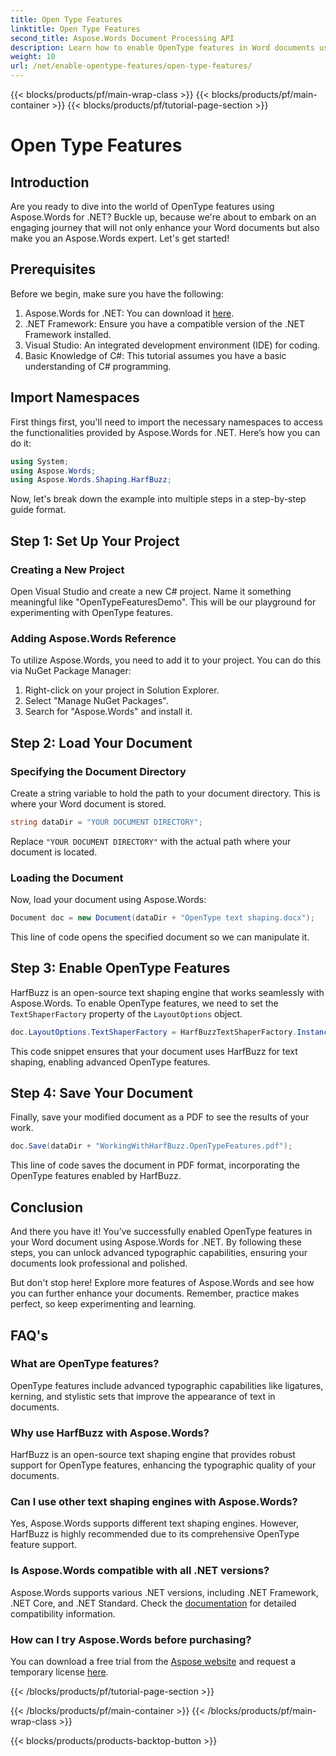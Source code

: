 ```yaml
---
title: Open Type Features
linktitle: Open Type Features
second_title: Aspose.Words Document Processing API
description: Learn how to enable OpenType features in Word documents using Aspose.Words for .NET with this detailed, step-by-step guide.
weight: 10
url: /net/enable-opentype-features/open-type-features/
---
```


{{< blocks/products/pf/main-wrap-class >}}
{{< blocks/products/pf/main-container >}}
{{< blocks/products/pf/tutorial-page-section >}}

# Open Type Features

## Introduction

Are you ready to dive into the world of OpenType features using Aspose.Words for .NET? Buckle up, because we're about to embark on an engaging journey that will not only enhance your Word documents but also make you an Aspose.Words expert. Let's get started!

## Prerequisites

Before we begin, make sure you have the following:

1. Aspose.Words for .NET: You can download it [here](https://releases.aspose.com/words/net/).
2. .NET Framework: Ensure you have a compatible version of the .NET Framework installed.
3. Visual Studio: An integrated development environment (IDE) for coding.
4. Basic Knowledge of C#: This tutorial assumes you have a basic understanding of C# programming.

## Import Namespaces

First things first, you'll need to import the necessary namespaces to access the functionalities provided by Aspose.Words for .NET. Here’s how you can do it:

```csharp
using System;
using Aspose.Words;
using Aspose.Words.Shaping.HarfBuzz;
```

Now, let's break down the example into multiple steps in a step-by-step guide format.

## Step 1: Set Up Your Project

### Creating a New Project

Open Visual Studio and create a new C# project. Name it something meaningful like "OpenTypeFeaturesDemo". This will be our playground for experimenting with OpenType features.

### Adding Aspose.Words Reference

To utilize Aspose.Words, you need to add it to your project. You can do this via NuGet Package Manager:

1. Right-click on your project in Solution Explorer.
2. Select "Manage NuGet Packages".
3. Search for "Aspose.Words" and install it.

## Step 2: Load Your Document

### Specifying the Document Directory

Create a string variable to hold the path to your document directory. This is where your Word document is stored.

```csharp
string dataDir = "YOUR DOCUMENT DIRECTORY";
```

Replace `"YOUR DOCUMENT DIRECTORY"` with the actual path where your document is located.

### Loading the Document

Now, load your document using Aspose.Words:

```csharp
Document doc = new Document(dataDir + "OpenType text shaping.docx");
```

This line of code opens the specified document so we can manipulate it.

## Step 3: Enable OpenType Features

HarfBuzz is an open-source text shaping engine that works seamlessly with Aspose.Words. To enable OpenType features, we need to set the `TextShaperFactory` property of the `LayoutOptions` object.

```csharp
doc.LayoutOptions.TextShaperFactory = HarfBuzzTextShaperFactory.Instance;
```

This code snippet ensures that your document uses HarfBuzz for text shaping, enabling advanced OpenType features.

## Step 4: Save Your Document

Finally, save your modified document as a PDF to see the results of your work.

```csharp
doc.Save(dataDir + "WorkingWithHarfBuzz.OpenTypeFeatures.pdf");
```

This line of code saves the document in PDF format, incorporating the OpenType features enabled by HarfBuzz.

## Conclusion

And there you have it! You’ve successfully enabled OpenType features in your Word document using Aspose.Words for .NET. By following these steps, you can unlock advanced typographic capabilities, ensuring your documents look professional and polished.

But don't stop here! Explore more features of Aspose.Words and see how you can further enhance your documents. Remember, practice makes perfect, so keep experimenting and learning.

## FAQ's

### What are OpenType features?
OpenType features include advanced typographic capabilities like ligatures, kerning, and stylistic sets that improve the appearance of text in documents.

### Why use HarfBuzz with Aspose.Words?
HarfBuzz is an open-source text shaping engine that provides robust support for OpenType features, enhancing the typographic quality of your documents.

### Can I use other text shaping engines with Aspose.Words?
Yes, Aspose.Words supports different text shaping engines. However, HarfBuzz is highly recommended due to its comprehensive OpenType feature support.

### Is Aspose.Words compatible with all .NET versions?
Aspose.Words supports various .NET versions, including .NET Framework, .NET Core, and .NET Standard. Check the [documentation](https://reference.aspose.com/words/net/) for detailed compatibility information.

### How can I try Aspose.Words before purchasing?
You can download a free trial from the [Aspose website](https://releases.aspose.com/) and request a temporary license [here](https://purchase.aspose.com/temporary-license/).

{{< /blocks/products/pf/tutorial-page-section >}}

{{< /blocks/products/pf/main-container >}}
{{< /blocks/products/pf/main-wrap-class >}}

{{< blocks/products/products-backtop-button >}}
